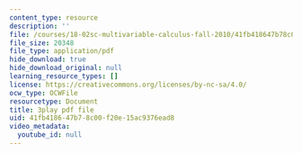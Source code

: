 ```yaml
---
content_type: resource
description: ''
file: /courses/18-02sc-multivariable-calculus-fall-2010/41fb418647b78c00f20e15ac9376ead8_2bF6H_xu0ao.pdf
file_size: 20348
file_type: application/pdf
hide_download: true
hide_download_original: null
learning_resource_types: []
license: https://creativecommons.org/licenses/by-nc-sa/4.0/
ocw_type: OCWFile
resourcetype: Document
title: 3play pdf file
uid: 41fb4186-47b7-8c00-f20e-15ac9376ead8
video_metadata:
  youtube_id: null
---
```

